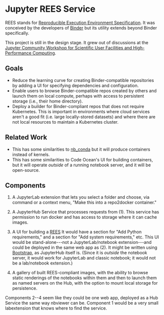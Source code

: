 # Jupyter REES Service

REES stands for [Reproducible Execution Environment Specification](https://repo2docker.readthedocs.io/en/latest/specification.html).
It was conceived by the developers of [Binder](https://mybinder.org) but its
utility extends beyond Binder specifically.

This project is still in the design stage. It grew out of discussions at the
[Jupyter Community Workshop for Scientific User Facilities and High-Performance Computing](https://blog.jupyter.org/jupyter-community-workshop-jupyter-for-scientific-user-facilities-and-high-performance-computing-3afa4a990086).

## Goals

* Reduce the learning curve for creating Binder-compatible repositories by
  adding a UI for specifying dependencies and configuration.
* Enable users to browse Binder-compatible repos created by others and launch
  them on local compute, perhaps with access to persistent storage (i.e., their
  home directory).
* Deploy a builder for Binder-compliant repos that does not require Kubernetes.
  This is important in environments where cloud services aren't a good fit (i.e.
  large locally-stored datasets) and where there are not local resources to
  maintain a Kubernetes cluster.

## Related Work

* This has some similarities to
  [nb_conda](https://github.com/Anaconda-Platform/nb_conda) but it will produce
  containers instead of kernels.
* This has some similarities to Code Ocean's UI for building containers, but it
  will operate _outside_ of a running notebook server, and it will be
  open-source.

## Components

1. A JupyterLab extension that lets you select a folder and choose, via command
   or a context menu, "Make this into a repo2docker container."

2. A JupyterHub Service that processes requests from (1). This service has
   permission to run docker and has access to storage where it can cache images.

3. A UI for building a [REES](https://repo2docker.readthedocs.io/en/latest/config_files.html#config-files)
   It would have a section for "Add Python requirements," and a section for "Add
   system requirements," etc. This UI would be stand-alone---not a
   JupyterLab/notebook extension---and could be deployed in the same web app as
   (2). It might be written using [Bootstrap](https://getbootstrap.com), as
   JupyterHub itself is. (Since it is _outside_ the notebook server, it would
   work for JupyterLab and classic notebook; it would not be a lab/notebook
   extension.)

4. A gallery of built REES-compliant images, with the ability to browse static
   renderings of the notebooks within them and then to launch them as named
   servers on the Hub, with the option to mount local storage for persistence.

Components 2--4 seem like they could be one web app, deployed as a Hub Service
the same way nbviewer can be. Component 1 would be a very small labextension
that knows where to find the service.
